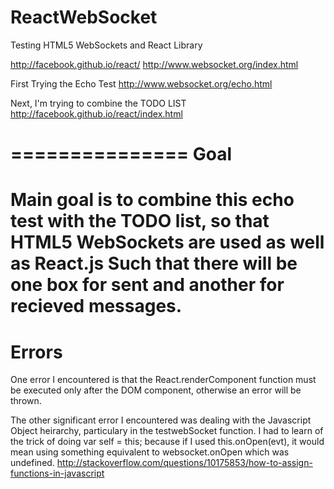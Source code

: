 ReactWebSocket
==============
Testing HTML5 WebSockets and React Library

http://facebook.github.io/react/
http://www.websocket.org/index.html

First Trying the Echo Test
http://www.websocket.org/echo.html

Next, I'm trying to combine the TODO LIST
http://facebook.github.io/react/index.html

===============
Goal
===============
Main goal is to combine this echo test with the TODO list, so that HTML5 WebSockets are used as well as React.js
Such that there will be one box for sent and another for recieved messages.
===============
Errors
===============
One error I encountered is that the React.renderComponent function must be executed only after the DOM component, otherwise an error will be thrown.

The other significant error I encountered was dealing with the Javascript Object heirarchy, particulary in the testwebSocket function. I had to learn of the trick of doing var self = this; because if I used this.onOpen(evt), it would mean using something equivalent to websocket.onOpen which was undefined.
http://stackoverflow.com/questions/10175853/how-to-assign-functions-in-javascript
